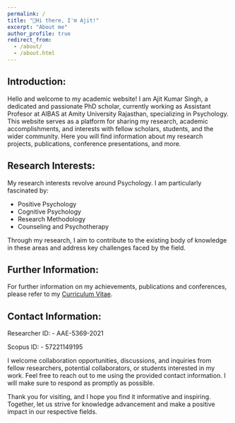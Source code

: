 ```yaml
---
permalink: /
title: "👋Hi there, I'm Ajit!"
excerpt: "About me"
author_profile: true
redirect_from:
  - /about/
  - /about.html
---
```


## Introduction:

Hello and welcome to my academic website! I am Ajit Kumar Singh, a dedicated and passionate PhD scholar, currently working as Assistant Profesor at AIBAS at Amity University Rajasthan, specializing in Psychology. This website serves as a platform for sharing my research, academic accomplishments, and interests with fellow scholars, students, and the wider community. Here you will find information about my research projects, publications, conference presentations, and more.

## Research Interests:

My research interests revolve around Psychology. I am particularly fascinated by:

- Positive Psychology
- Cognitive Psychology
- Research Methodology
- Counseling and Psychotherapy

Through my research, I aim to contribute to the existing body of knowledge in these areas and address key challenges faced by the field.

## Further Information:

For further information on my achievements, publications and conferences, please refer to my [Curriculum Vitae](/files/cv.docx).

## Contact Information:

Researcher ID: - AAE-5369-2021

Scopus ID: - 57221149195

I welcome collaboration opportunities, discussions, and inquiries from fellow researchers, potential collaborators, or students interested in my work. Feel free to reach out to me using the provided contact information. I will make sure to respond as promptly as possible.

Thank you for visiting, and I hope you find it informative and inspiring. Together, let us strive for knowledge advancement and make a positive impact in our respective fields.
